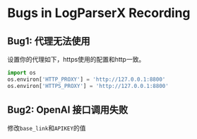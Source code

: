 # Bugs in LogParserX Recording

## Bug1: 代理无法使用
设置你的代理如下，https使用的配置和http一致。
```python
import os
os.environ['HTTP_PROXY'] = 'http://127.0.0.1:8800'
os.environ['HTTPS_PROXY'] = 'http://127.0.0.1:8800'
```
## Bug2: OpenAI 接口调用失败
修改`base_link`和`APIKEY`的值

